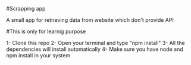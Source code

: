 #Scrapping app

A small app for retrieving data from website which don't provide API

#This is only for learnig purpose 

1- Clone this repo 
2- Open your terminal and type "npm install"
3- All the dependencies will install automatically
4- Make sure you have node and npm install in your system 

